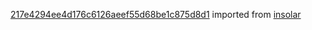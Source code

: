 [217e4294ee4d176c6126aeef55d68be1c875d8d1](https://github.com/insolar/insolar/commit/217e4294ee4d176c6126aeef55d68be1c875d8d1) imported from [insolar](https://github.com/insolar/insolar)
